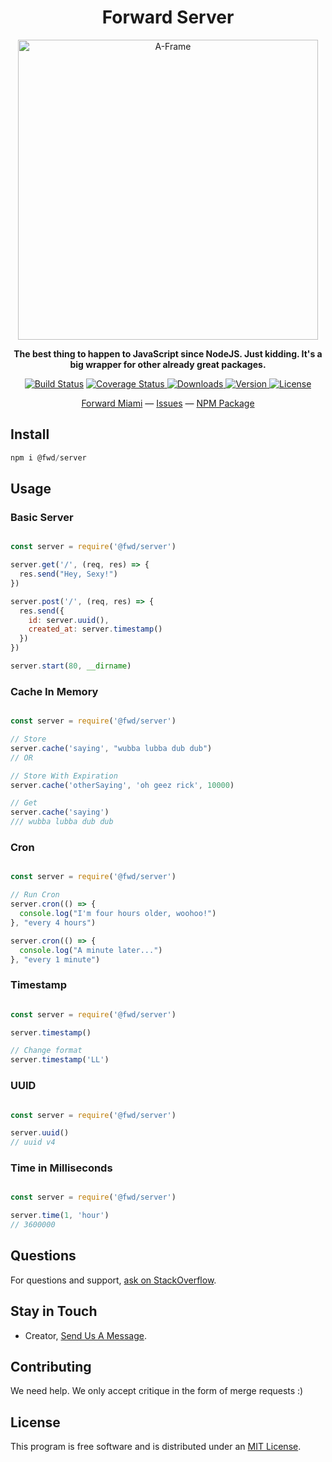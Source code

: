 <h1 align="center">Forward Server</h1>

<p align="center"><a href="https://aframe.io" target="_blank"><img width="480" alt="A-Frame" src="https://images.unsplash.com/photo-1558494949-ef010cbdcc31?ixlib=rb-1.2.1&ixid=eyJhcHBfaWQiOjEyMDd9&auto=format&fit=crop&w=2391&q=80"></a></p>

<p align="center"><b>The best thing to happen to JavaScript since NodeJS. Just kidding. It's a big wrapper for other already great packages.</b></p>

<p align="center">
  <a href="https://travis-ci.org/aframevr/aframe"><img src="https://img.shields.io/travis/aframevr/aframe.svg?style=flat-square" alt="Build Status"></a>
  <a href="https://codecov.io/gh/aframevr/aframe">
    <img src="https://codecov.io/gh/aframevr/aframe/branch/master/graph/badge.svg" alt="Coverage Status">
  </a>
  <a href="https://npmjs.org/package/aframe">
    <img src="https://img.shields.io/npm/dt/aframe.svg?style=flat-square" alt="Downloads">
  </a>
  <a href="https://npmjs.org/package/aframe">
    <img src="https://img.shields.io/npm/v/aframe.svg?style=flat-square" alt="Version">
  </a>
  <a href="https://npmjs.com/package/aframe">
    <img src="https://img.shields.io/npm/l/aframe.svg?style=flat-square" alt="License"></a>
  </a>
</p>

<div align="center">
  <a href="https://forward.miami">Forward Miami</a>
  &mdash;
  <a href="https://github.com/fwdmiami/server/issues">Issues</a>
  &mdash;
  <a href="https://www.npmjs.com/package/@fwd/server">NPM Package</a>
</div>

## Install

```javascript
npm i @fwd/server
```


## Usage

### Basic Server

```javascript

const server = require('@fwd/server')

server.get('/', (req, res) => {
  res.send("Hey, Sexy!")
})

server.post('/', (req, res) => {
  res.send({
    id: server.uuid(),
    created_at: server.timestamp()
  })
})

server.start(80, __dirname)


```

### Cache In Memory

```javascript

const server = require('@fwd/server')

// Store
server.cache('saying', "wubba lubba dub dub")
// OR

// Store With Expiration
server.cache('otherSaying', 'oh geez rick', 10000)

// Get
server.cache('saying')
/// wubba lubba dub dub


```

### Cron

```javascript

const server = require('@fwd/server')

// Run Cron
server.cron(() => {
  console.log("I'm four hours older, woohoo!")
}, "every 4 hours")

server.cron(() => {
  console.log("A minute later...")
}, "every 1 minute")

```

### Timestamp

```javascript

const server = require('@fwd/server')

server.timestamp()

// Change format
server.timestamp('LL')

```


### UUID

```javascript

const server = require('@fwd/server')

server.uuid()
// uuid v4

```

### Time in Milliseconds

```javascript

const server = require('@fwd/server')

server.time(1, 'hour')
// 3600000

```

## Questions

For questions and support, [ask on StackOverflow](https://stackoverflow.com/questions/ask/?tags=fwd-server).

## Stay in Touch

- Creator, [Send Us A Message](https://forward.miami).

## Contributing

We need help. We only accept critique in the form of merge requests :)

## License

This program is free software and is distributed under an [MIT License](LICENSE).